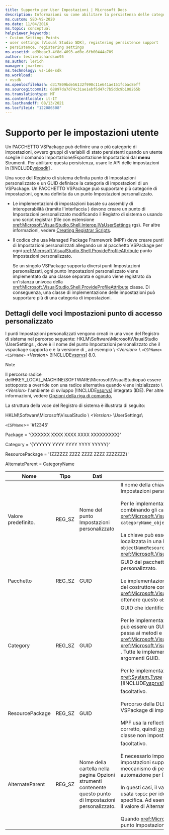 ```yaml
---
title: Supporto per User Impostazioni | Microsoft Docs
description: Informazioni su come abilitare la persistenza delle categorie di impostazioni usando le API delle impostazioni in Visual Studio SDK.
ms.custom: SEO-VS-2020
ms.date: 11/04/2016
ms.topic: conceptual
helpviewer_keywords:
- Custom Settings Points
- user settings [Visual Studio SDK], registering persistence support
- persistence, registering settings
ms.assetid: ad9beac3-4f8d-4093-ad0e-6fb00444a709
author: leslierichardson95
ms.author: lerich
manager: jmartens
ms.technology: vs-ide-sdk
ms.workload:
- vssdk
ms.openlocfilehash: d317809bde56132f990c11e641ae151fcbac8eff
ms.sourcegitcommit: 68897da7d74c31ae1ebf5d47c7b5ddc9b108265b
ms.translationtype: MT
ms.contentlocale: it-IT
ms.lasthandoff: 08/13/2021
ms.locfileid: "122086508"
---
```

# <a name="support-for-user-settings"></a>Supporto per le impostazioni utente
Un PACCHETTO VSPackage può definire una o più categorie di impostazioni, ovvero  gruppi di variabili di stato persistenti quando un utente sceglie il comando Importazione/Esportazione Impostazioni dal **menu** Strumenti. Per abilitare questa persistenza, usare le API delle impostazioni in [!INCLUDE[vsipsdk](../../extensibility/includes/vsipsdk_md.md)] .

 Una voce del Registro di sistema definita punto di Impostazioni personalizzato e un GUID definisce la categoria di impostazioni di un VSPackage. Un PACCHETTO VSPackage può supportare più categorie di impostazioni, ognuna definita da un punto Impostazioni personalizzato.

- Le implementazioni di impostazioni basate su assembly di interoperabilità (tramite l'interfaccia ) devono creare un punto di Impostazioni personalizzato modificando il Registro di sistema o usando uno script registrar (file con estensione <xref:Microsoft.VisualStudio.Shell.Interop.IVsUserSettings> rgs). Per altre informazioni, vedere [Creating Registrar Scripts](/cpp/atl/creating-registrar-scripts).

- Il codice che usa Managed Package Framework (MPF) deve creare punti di Impostazioni personalizzati allegando un al pacchetto VSPackage per ogni <xref:Microsoft.VisualStudio.Shell.ProvideProfileAttribute> punto Impostazioni personalizzato.

     Se un singolo VSPackage supporta diversi punti Impostazioni personalizzati, ogni punto Impostazioni personalizzato viene implementato da una classe separata e ognuno viene registrato da un'istanza univoca della <xref:Microsoft.VisualStudio.Shell.ProvideProfileAttribute> classe. Di conseguenza, una classe di implementazione delle impostazioni può supportare più di una categoria di impostazioni.

## <a name="custom-settings-point-registry-entry-details"></a>Dettagli delle voci Impostazioni punto di accesso personalizzato
 I punti Impostazioni personalizzati vengono creati in una voce del Registro di sistema nel percorso seguente: HKLM\Software\Microsoft\VisualStudio \UserSettings , dove è il nome del punto Impostazioni personalizzato che il vspackage supporta e è la versione di , ad esempio \\ *\<Version>* \\ `<CSPName>` `<CSPName>` *\<Version>* [!INCLUDE[vsprvs](../../code-quality/includes/vsprvs_md.md)] 8.0.

> [!NOTE]
> Il percorso radice dellHKEY_LOCAL_MACHINE\SOFTWARE\Microsoft\VisualStudiopuò essere sottoposto a override con una radice alternativa quando viene inizializzato \\ *\<Version>* l'ambiente di sviluppo [!INCLUDE[vsprvs](../../code-quality/includes/vsprvs_md.md)] integrato (IDE). Per altre informazioni, vedere [Opzioni della riga di comando.](../../extensibility/command-line-switches-visual-studio-sdk.md)

 La struttura della voce del Registro di sistema è illustrata di seguito:

 HKLM\Software\Microsoft\VisualStudio \\ *\<Version>* \UserSettings\

 `<CSPName`>= '#12345'

 Package = '{XXXXXX XXXX XXXX XXXX XXXXXXXXX}'

 Category = '{YYYYYY YYYY YYYY YYYY YYYYY}'

 ResourcePackage = '{ZZZZZZ ZZZZ ZZZZ ZZZZ ZZZZZZZ}'

 AlternateParent = CategoryName

| Nome | Tipo | Dati | Descrizione |
|-----------------|--------| - | - |
| Valore predefinito. | REG_SZ | Nome del punto Impostazioni personalizzato | Il nome della chiave,>, è il nome non localizzato del `<CSPName` punto Impostazioni personalizzato.<br /><br /> Per le implementazioni basate su MPF, il nome della chiave viene ottenuto combinando gli `categoryName` argomenti e del costruttore in `objectName` <xref:Microsoft.VisualStudio.Shell.ProvideProfileAttribute> `categoryName_objectName` .<br /><br /> La chiave può essere vuota o può contenere l'ID di riferimento alla stringa localizzata in una DLL satellite. Questo valore viene ottenuto `objectNameResourceID` dall'argomento al <xref:Microsoft.VisualStudio.Shell.ProvideProfileAttribute> costruttore . |
| Pacchetto | REG_SZ | GUID | GUID del pacchetto VSPackage che implementa il punto Impostazioni personalizzato.<br /><br /> Le implementazioni basate su MPF che usano la classe usano l'argomento del costruttore contenente il vspackage e <xref:Microsoft.VisualStudio.Shell.ProvideProfileAttribute> la reflection per ottenere questo `objectType` <xref:System.Type> valore. |
| Category | REG_SZ | GUID | GUID che identifica la categoria di impostazioni.<br /><br /> Per le implementazioni basate su assembly di interoperabilità, questo valore può essere un GUID scelto arbitrariamente, che [!INCLUDE[vsprvs](../../code-quality/includes/vsprvs_md.md)] l'IDE passa ai metodi e <xref:Microsoft.VisualStudio.Shell.Interop.IVsUserSettings.ExportSettings%2A> <xref:Microsoft.VisualStudio.Shell.Interop.IVsUserSettings.ImportSettings%2A> . Tutte le implementazioni di questi due metodi devono verificare i relativi argomenti GUID.<br /><br /> Per le implementazioni basate su MPF, questo GUID viene ottenuto dalla <xref:System.Type> classe che implementa il meccanismo delle [!INCLUDE[vsprvs](../../code-quality/includes/vsprvs_md.md)] impostazioni. |
| ResourcePackage | REG_SZ | GUID | facoltativo.<br /><br /> Percorso della DLL satellite contenente le stringhe localizzate se il pacchetto VSPackage di implementazione non le fornisce.<br /><br /> MPF usa la reflection per ottenere il pacchetto VSPackage di risorsa corretto, quindi <xref:Microsoft.VisualStudio.Shell.ProvideProfileAttribute> la classe non imposta questo argomento. |
| AlternateParent | REG_SZ | Nome della cartella nella pagina Opzioni strumenti contenente questo punto di Impostazioni personalizzato. | facoltativo.<br /><br /> È necessario impostare questo valore solo  se un'implementazione delle impostazioni supporta le pagine Opzioni degli strumenti che usano il meccanismo di persistenza in anziché il meccanismo nel modello di automazione per [!INCLUDE[vsipsdk](../../extensibility/includes/vsipsdk_md.md)] salvare lo stato.<br /><br /> In questi casi, il valore nella chiave AlternateParent è la sezione della stringa usata `topic` per identificare la pagina `topic.sub-topic` **ToolsOptions** specifica. Ad esempio, per la **pagina StrumentiOpzioni** `"TextEditor.Basic"` il valore di AlternateParent sarà `"TextEditor"` .<br /><br /> Quando <xref:Microsoft.VisualStudio.Shell.ProvideProfileAttribute> genera il punto Impostazioni personalizzato, corrisponde al nome della categoria. |
